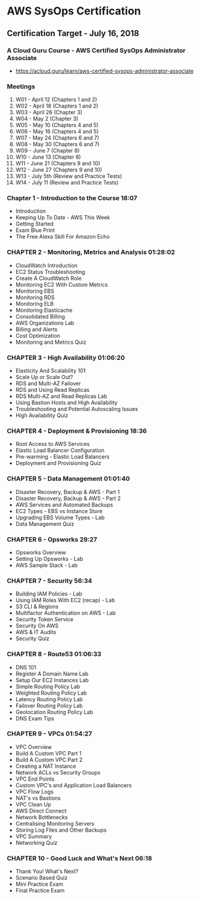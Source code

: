 # AWS SysOps Certification
## Certification Target - July 16, 2018
### A Cloud Guru Course - AWS Certified SysOps Administrator Associate
* https://acloud.guru/learn/aws-certified-sysops-administrator-associate

### Meetings
1. W01 - April 12 (Chapters 1 and 2)
2. W02 - April 18 (Chapters 1 and 2)
3. W03 - April 26 (Chapter 3)
4. W04 - May 2 (Chapter 3)
5. W05 - May 10 (Chapters 4 and 5)
6. W06 - May 16 (Chapters 4 and 5)
7. W07 - May 24 (Chapters 6 and 7)
8. W08 - May 30 (Chapters 6 and 7)
9. W09 - June 7 (Chapter 8)
10. W10 - June 13 (Chapter 8)
11. W11 - June 21 (Chapters 9 and 10)
12. W12 - June 27 (Chapters 9 and 10)
13. W13 - July 5th (Review and Practice Tests)
14. W14 - July 11 (Review and Practice Tests)

### Chapter 1 - Introduction to the Course 18:07
* Introduction
* Keeping Up To Date - AWS This Week
* Getting Started
* Exam Blue Print
* The Free Alexa Skill For Amazon Echo

### CHAPTER 2 - Monitoring, Metrics and Analysis 01:28:02
* CloudWatch Introduction
* EC2 Status Troubleshooting
* Create A CloudWatch Role
* Monitoring EC2 With Custom Metrics
* Monitoring EBS
* Monitoring RDS
* Monitoring ELB
* Monitoring Elasticache
* Consolidated Billing
* AWS Organizations Lab
* Billing and Alerts
* Cost Optimization
* Monitoring and Metrics Quiz

### CHAPTER 3 - High Availability 01:06:20
* Elasticity And Scalability 101
* Scale Up or Scale Out?
* RDS and Multi-AZ Failover
* RDS and Using Read Replicas
* RDS Multi-AZ and Read Replicas Lab
* Using Bastion Hosts and High Availability
* Troubleshooting and Potential Autoscaling Issues
* High Availability Quiz

### CHAPTER 4 - Deployment & Provisioning 18:36
* Root Access to AWS Services
* Elastic Load Balancer Configuration
* Pre-warming - Elastic Load Balancers
* Deployment and Provisioning Quiz

### CHAPTER 5 - Data Management 01:01:40
* Disaster Recovery, Backup & AWS - Part 1
* Disaster Recovery, Backup & AWS - Part 2
* AWS Services and Automated Backups
* EC2 Types - EBS vs Instance Store
* Upgrading EBS Volume Types - Lab
* Data Management Quiz

### CHAPTER 6 - Opsworks 29:27
* Opsworks Overview
* Setting Up Opsworks - Lab
* AWS Sample Stack - Lab

### CHAPTER 7 - Security 56:34
* Building IAM Policies - Lab
* Using IAM Roles With EC2 (recap) - Lab
* S3 CLI & Regions
* Multifactor Authentication on AWS - Lab
* Security Token Service
* Security On AWS
* AWS & IT Audits
* Security Quiz

### CHAPTER 8 - Route53 01:06:33
* DNS 101
* Register A Domain Name Lab
* Setup Our EC2 Instances Lab
* Simple Routing Policy Lab
* Weighted Routing Policy Lab
* Latency Routing Policy Lab
* Failover Routing Policy Lab
* Geolocation Routing Policy Lab
* DNS Exam Tips

### CHAPTER 9 - VPCs 01:54:27
* VPC Overview
* Build A Custom VPC Part 1
* Build A Custom VPC Part 2
* Creating a NAT Instance
* Network ACLs vs Security Groups
* VPC End Points
* Custom VPC's and Application Load Balancers
* VPC Flow Logs
* NAT's vs Bastions
* VPC Clean Up
* AWS Direct Connect
* Network Bottlenecks
* Centralising Monitoring Servers
* Storing Log Files and Other Backups
* VPC Summary
* Networking Quiz

### CHAPTER 10 - Good Luck and What's Next 06:18
* Thank You! What's Next?
* Scenario Based Quiz
* Mini Practice Exam
* Final Practice Exam

